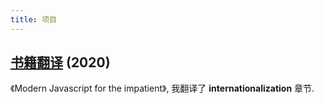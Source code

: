 ```yaml
---
title: 项目
---
```


## [书籍翻译](https://item.jd.com/12911627.html) (2020)

《Modern Javascript for the impatient》, 我翻译了 **internationalization** 章节.


